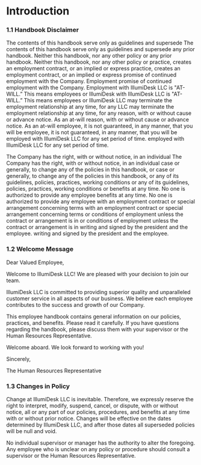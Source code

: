 # Introduction

### 1.1 Handbook Disclaimer

The contents of this handbook serve only as guidelines and supersede The contents of this handbook serve only as guidelines and supersede any prior handbook. Neither this handbook, nor any other policy or any prior handbook. Neither this handbook, nor any other policy or practice, creates an employment contract, or an implied or express practice, creates an employment contract, or an implied or express promise of continued employment with the Company. Employment promise of continued employment with the Company. Employment with IllumiDesk LLC is "AT-WILL.” This means employees or IllumiDesk with IllumiDesk LLC is "AT-WILL.” This means employees or IllumiDesk LLC may terminate the employment relationship at any time, for any LLC may terminate the employment relationship at any time, for any reason, with or without cause or advance notice. As an at-will reason, with or without cause or advance notice. As an at-will employee, it is not guaranteed, in any manner, that you will be employee, it is not guaranteed, in any manner, that you will be employed with IllumiDesk LLC for any set period of time. employed with IllumiDesk LLC for any set period of time.

The Company has the right, with or without notice, in an individual The Company has the right, with or without notice, in an individual case or generally, to change any of the policies in this handbook, or case or generally, to change any of the policies in this handbook, or any of its guidelines, policies, practices, working conditions or any of its guidelines, policies, practices, working conditions or benefits at any time. No one is authorized to provide any employee benefits at any time. No one is authorized to provide any employee with an employment contract or special arrangement concerning terms with an employment contract or special arrangement concerning terms or conditions of employment unless the contract or arrangement is in or conditions of employment unless the contract or arrangement is in writing and signed by the president and the employee. writing and signed by the president and the employee.

### 1.2 Welcome Message

Dear Valued Employee,

Welcome to IllumiDesk LLC! We are pleased with your decision to join our team.

IllumiDesk LLC is committed to providing superior quality and unparalleled customer service in all aspects of our business. We believe each employee contributes to the success and growth of our Company.

This employee handbook contains general information on our policies, practices, and benefits. Please read it carefully. If you have questions regarding the handbook, please discuss them with your supervisor or the Human Resources Representative.

Welcome aboard. We look forward to working with you!

Sincerely,

The Human Resources Representative

### 1.3 Changes in Policy

Change at IllumiDesk LLC is inevitable. Therefore, we expressly reserve the right to interpret, modify, suspend, cancel, or dispute, with or without notice, all or any part of our policies, procedures, and benefits at any time with or without prior notice. Changes will be effective on the dates determined by IllumiDesk LLC, and after those dates all superseded policies will be null and void.

No individual supervisor or manager has the authority to alter the foregoing. Any employee who is unclear on any policy or procedure should consult a supervisor or the Human Resources Representative.

